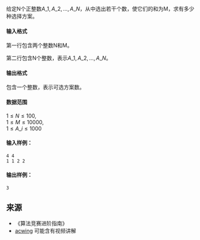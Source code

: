 给定N个正整数$A\_1,A\_2,…,A\_N$，从中选出若干个数，使它们的和为M，求有多少种选择方案。

#### 输入格式

第一行包含两个整数N和M。

第二行包含N个整数，表示$A\_1,A\_2,…,A\_N$。

#### 输出格式

包含一个整数，表示可选方案数。

#### 数据范围

$1 \le N \le 100$,  
$1 \le M \le 10000$,  
$1 \le A\_i \le 1000$

#### 输入样例：

```
4 4
1 1 2 2
```

#### 输出样例：

```
3
```

## 来源 
- 《算法竞赛进阶指南》
- [acwing](https://www.acwing.com/problem/content/280/) 可能含有视频讲解